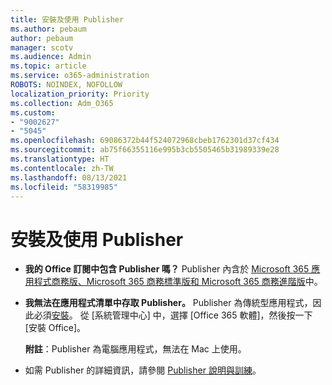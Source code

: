 ```yaml
---
title: 安裝及使用 Publisher
ms.author: pebaum
author: pebaum
manager: scotv
ms.audience: Admin
ms.topic: article
ms.service: o365-administration
ROBOTS: NOINDEX, NOFOLLOW
localization_priority: Priority
ms.collection: Adm_O365
ms.custom:
- "9002627"
- "5045"
ms.openlocfilehash: 69086372b44f524072968cbeb1762301d37cf434
ms.sourcegitcommit: ab75f66355116e995b3cb5505465b31989339e28
ms.translationtype: HT
ms.contentlocale: zh-TW
ms.lasthandoff: 08/13/2021
ms.locfileid: "58319985"
---
```

# <a name="install-and-use-publisher"></a>安裝及使用 Publisher

- **我的 Office 訂閱中包含 Publisher 嗎？** Publisher 內含於 [Microsoft 365 應用程式商務版、Microsoft 365 商務標準版和 Microsoft 365 商務進階版](https://products.office.com/compare-all-microsoft-office-products?activetab=tab:primaryr2)中。
- **我無法在應用程式清單中存取 Publisher。**  Publisher 為傳統型應用程式，因此必須[安裝](https://support.office.com/article/Install-Office-apps-from-Office-365-dcf2d841-dac7-455b-9a77-fc8f7ee92702)。 從 [系統管理中心] 中，選擇 [Office 365 軟體]，然後按一下 [安裝 Office]。 

    **附註**：Publisher 為電腦應用程式，無法在 Mac 上使用。
- 如需 Publisher 的詳細資訊，請參閱 [Publisher 說明與訓練](https://support.office.com/publisher)。
